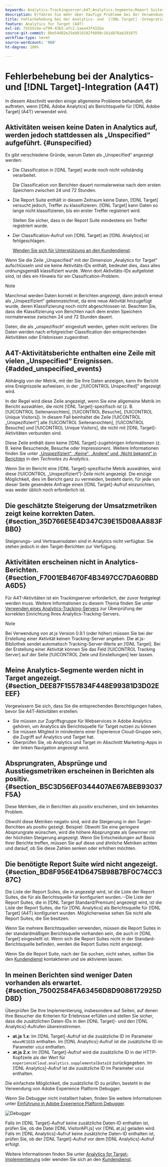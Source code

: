 ```yaml
---
keywords: Analytics-Trackingserver;A4T;Analytics-Segmente;Report Suites;falsche Daten;verwaist;sdid;VisitorAPI.js;mboxMCSDID;Phantom;Unspecified
description: Erfahren Sie mehr über häufige Probleme bei der Verwendung von Analytics für  [!DNL Target]  (A4T).
title: Fehlerbehebung bei der Analytics- und  [!DNL Target] -Integration (A4T)
feature: Analytics for Target (A4T)
exl-id: 7d155cbe-e799-43b5-afc2-1aea43f432ba
source-git-commit: 0be54d82e25eb919102f6098c1b1db76ab291675
workflow-type: tm+mt
source-wordcount: '960'
ht-degree: 100%

---
```


# Fehlerbehebung bei der Analytics- und [!DNL Target]-Integration (A4T)

In diesem Abschnitt werden einige allgemeine Probleme behandelt, die auftreten, wenn [!DNL Adobe Analytics] als Berichtsquelle für [!DNL Adobe Target] (A4T) verwendet wird.

## Aktivitäten weisen keine Daten in Analytics auf, werden jedoch stattdessen als „Unspecified“ aufgeführt. {#unspecified}

Es gibt verschiedene Gründe, warum Daten als „Unspecified“ angezeigt werden:

* Die Classification in [!DNL Target] wurde noch nicht vollständig verarbeitet.

   Die Classification von Berichten dauert normalerweise nach dem ersten Speichern zwischen 24 und 72 Stunden.

* Die Report Suite enthält in diesem Zeitraum keine Daten, [!DNL Target] versucht jedoch, Treffer zu klassifizieren. [!DNL Target] kann Daten so lange nicht klassifizieren, bis ein erster Treffer registriert wird.

   Stellen Sie sicher, dass in der Report Suite mindestens ein Treffer registriert wurde.

* Der Classification-Aufruf von [!DNL Target] an [!DNL Analytics] ist fehlgeschlagen.

   [Wenden Sie sich für Unterstützung an den Kundendienst](/help/main/cmp-resources-and-contact-information.md#reference_ACA3391A00EF467B87930A450050077C).

Wenn Sie die Zeile „Unspecified“ mit der Dimension „Analytics for Target“ aufschlüsseln und sie keine Aktivitäts-IDs enthält, bedeutet dies, dass alles ordnungsgemäß klassifiziert wurde. Wenn dort Aktivitäts-IDs aufgelistet sind, ist dies ein Hinweis für ein Classification-Problem.

>[!NOTE]
>
>Manchmal werden Daten korrekt in Berichten angezeigt, dann jedoch erneut als „Unspezifiziert“ gekennzeichnet, da eine neue Aktivität hinzugefügt wurde, deren Klassifizierung noch nicht abgeschlossen ist. Beachten Sie, dass die Klassifizierung von Berichten nach dem ersten Speichern normalerweise zwischen 24 und 72 Stunden dauert.
>
>Daten, die als „unspezifisch“ eingestuft werden, gehen nicht verloren. Die Daten werden nach erfolgreicher Classification den entsprechenden Aktivitäten oder Erlebnissen zugeordnet.

## A4T-Aktivitätsberichte enthalten eine Zeile mit vielen „Unspecified“ Ereignissen. {#added_unspecified_events}

Abhängig von der Metrik, mit der Sie Ihre Daten anzeigen, kann Ihr Bericht eine Ereigniszeile aufweisen, in der „[!UICONTROL Unspecified]“ angezeigt wird.

In der Regel wird diese Zeile angezeigt, wenn Sie eine allgemeine Metrik im Bericht auswählen, die nicht [!DNL Target]-spezifisch ist (z. B. [!UICONTROL Seitenansichten], [!UICONTROL Besuche], [!UICONTROL Unique Visitors]). In diesem Fall beinhaltet die Zeile [!UICONTROL „Unspezifiziert“] alle [!UICONTROL Seitenansichten], [!UICONTROL Besuche] und [!UICONTROL Unique Visitors], die nicht mit [!DNL Target]-Aktivitäten verbunden sind.

Diese Zeile enthält dann keine [!DNL Target]-zugehörigen Informationen (z. B. keine Besuchende, Besuche oder Impressionen). Weitere Informationen finden Sie unter [„Unspezifiziert“, „Keine“, „Andere“ und „Nicht bekannt“ in Berichten](https://experienceleague.adobe.com/docs/analytics/technotes/unspecified.html?lang=de) in den *Technotes zu Analytics*.

Wenn Sie im Bericht eine [!DNL Target]-spezifische Metrik auswählen, wird diese [!UICONTROL „Unspezifiziert“]-Zeile nicht angezeigt. Die einzige Möglichkeit, dies im Bericht ganz zu vermeiden, besteht darin, für jede von dieser Seite gesendete Anfrage einen [!DNL Target]-Aufruf einzurichten, was weder üblich noch erforderlich ist.

## Die geschätzte Steigerung der Umsatzmetriken zeigt keine korrekten Daten. {#section_35D766E5E4D347C39E15D08AA883FBB0}

Steigerungs- und Vertrauensdaten sind in Analytics nicht verfügbar. Sie stehen jedoch in den Target-Berichten zur Verfügung.

## Aktivitäten erscheinen nicht in Analytics-Berichten.  {#section_F7001EB4670F4B3497CC7DA60BBDA6D5}

Für A4T-Aktivitäten ist ein Trackingserver erforderlich, der zuvor festgelegt werden muss. Weitere Informationen zu diesem Thema finden Sie unter [Verwenden eines Analytics-Tracking-Servers](/help/main/c-integrating-target-with-mac/a4t/analytics-tracking-server.md#task_72077BA7E93C4A65A715A18F32228823) zur Überprüfung der korrekten Einrichtung Ihres Analytics-Tracking-Servers.

>[!NOTE]
>
>Bei Verwendung von at.js Version 0.9.1 (oder höher) müssen Sie bei der Erstellung einer Aktivität keinen Tracking-Server angeben. Die at.js-Bibliothek sendet automatisch Tracking-Server-Werte an [!DNL Target]. Bei der Erstellung einer Aktivität können Sie das Feld [!UICONTROL Tracking Server] auf der Seite [!UICONTROL Ziele und Einstellungen] leer lassen.

## Meine Analytics-Segmente werden nicht in Target angezeigt.  {#section_DEE87F1557834F448E99381D3D02EEEF}

Vergewissern Sie sich, dass Sie die entsprechenden Berechtigungen haben, bevor Sie A4T-Aktivitäten erstellen:

* Sie müssen zur Zugriffsgruppe für Webservices in Adobe Analytics gehören, um Analytics als Berichtsquelle für Target nutzen zu können
* Sie müssen Mitglied in mindestens einer Experience Cloud-Gruppe sein, die Zugriff auf Analytics und Target hat.
* Überprüfen Sie, ob Analytics und Target im Abschnitt Marketing-Apps in der linken Navigation angezeigt wird.

## Absprungraten, Absprünge und Ausstiegsmetriken erscheinen in Berichten als positiv.  {#section_B5C3D56EF0344407AE67ABEB93037F5A}

Diese Metriken, die in Berichten als positiv erscheinen, sind ein bekanntes Problem.

Obwohl diese Metriken negativ sind, wird die Steigerung in den Target-Berichten als positiv gezeigt. Beispiel: Obwohl Sie eine geringere Absprungrate wünschen, wird die höhere Absprungrate als Gewinner mit der höchsten Steigerung angezeigt. Wenn Sie Entscheidungen auf Basis Ihrer Berichte treffen, müssen Sie auf diese und ähnliche Metriken achten und darauf, ob Sie diese Zahlen senken oder erhöhen möchten.

## Die benötigte Report Suite wird nicht angezeigt. {#section_BD8F956E41D6475B98B7BF0C74CC387C}

Die Liste der Report Suites, die in  angezeigt wird, ist die Liste der Report Suites, die für  als Berichtsquelle für  konfiguriert wurden.--Die Liste der Report Suites, die in [!DNL Target Standard/Premium] angezeigt wird, ist die Liste der Report Suites, die für [!DNL Analytics] als Berichtsquelle für [!DNL Target] (A4T) konfiguriert wurden. Möglicherweise sehen Sie nicht alle Report Suites, die Sie besitzen.

Wenn Sie mehrere Berichtsquellen verwenden, müssen die Report Suites in der standardmäßigen Berichtsquelle vorhanden sein, die auch in [!DNL Target] eingestellt ist. Wenn sich die Report Suites nicht in der Standard-Berichtsquelle befinden, werden die Report Suites nicht angezeigt.

Wenn Sie die Report Suite, nach der Sie suchen, nicht sehen, sollten Sie den [Kundendienst](/help/main/cmp-resources-and-contact-information.md#reference_ACA3391A00EF467B87930A450050077C) kontaktieren und sie aktivieren lassen.

## In meinen Berichten sind weniger Daten vorhanden als erwartet. {#section_75002584FA63456D8D9086172925DD8D}

Überprüfen Sie Ihre Implementierung, insbesondere auf Seiten, auf denen Ihre Besucher die Kriterien für Erlebnisse erfüllen und stellen Sie sicher, dass die zusätzlichen Daten-IDs in den [!DNL Target]- und den [!DNL Analytics]-Aufrufen übereinstimmen.

* **at.js 1.x**: Im [!DNL Target]-Aufruf ist die zusätzliche ID im Parameter `mboxMCSDID` enthalten. Im [!DNL Analytics]-Aufruf ist die zusätzliche ID im Parameter `sdid` enthalten.
* **at.js 2.x**: Im [!DNL Target]-Aufruf wird die zusätzliche ID in der HTTP-Kopfzeile als der Wert für `experienceCloud.analytics.supplementalDataId` zurückgegeben. Im [!DNL Analytics]-Aufruf ist die zusätzliche ID im Parameter `sdid` enthalten.

Die einfachste Möglichkeit, die zusätzliche ID zu prüfen, besteht in der Verwendung von Adobe Experience Platform Debugger.

Wenn Sie Debugger nicht installiert haben, finden Sie weitere Informationen unter [Einführung in Adobe Experience Platform Debugger](https://experienceleague.adobe.com/docs/platform-learn/tutorials/data-ingestion/web-sdk/introduction-to-the-experience-platform-debugger.html?lang=de).

![Debugger](/help/main/c-integrating-target-with-mac/a4t/assets/debugger.png)

Falls im [!DNL Target]-Aufruf keine zusätzliche Daten-ID enthalten ist, prüfen Sie, ob die Datei [!DNL VisitorAPI.js] vor [!DNL at.js] geladen wird. Falls im [!DNL Analytics]-Aufruf keine zusätzliche Daten-ID enthalten ist, prüfen Sie, ob der [!DNL Target]-Aufruf vor dem [!DNL Analytics]-Aufruf erfolgt.

Weitere Informationen finden Sie unter [Analytics for Target-Implementierung](/help/main/c-integrating-target-with-mac/a4t/a4timplementation.md#concept_CE78750AC2A4487D8ACD9369B3EAC85A) oder wenden Sie sich an den [Kundendienst](/help/main/cmp-resources-and-contact-information.md#reference_ACA3391A00EF467B87930A450050077C).
